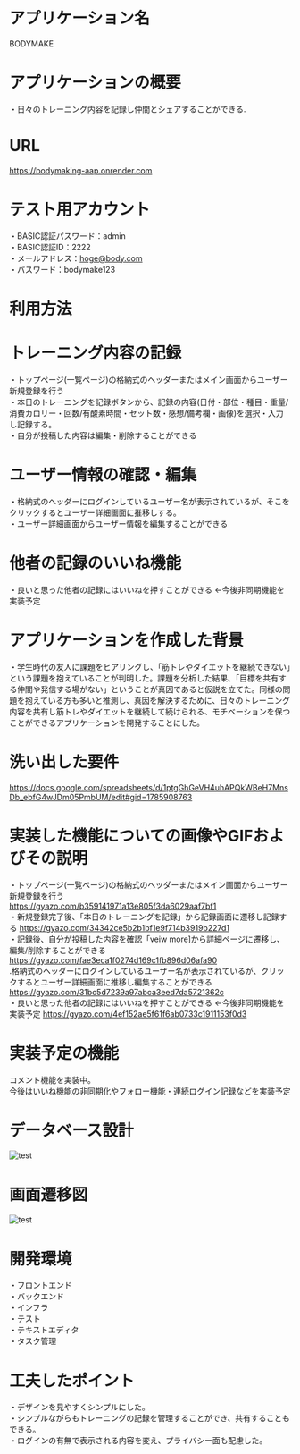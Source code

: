 # アプリケーション名

BODYMAKE

# アプリケーションの概要



・日々のトレーニング内容を記録し仲間とシェアすることができる.


# URL

https://bodymaking-aap.onrender.com

# テスト用アカウント

・BASIC認証パスワード：admin  
・BASIC認証ID：2222  
・メールアドレス：hoge@body.com  
・パスワード：bodymake123

# 利用方法

# トレーニング内容の記録 

・トップページ(一覧ページ)の格納式のヘッダーまたはメイン画面からユーザー新規登録を行う  
・本日のトレーニングを記録ボタンから、記録の内容(日付・部位・種目・重量/消費カロリー・回数/有酸素時間・セット数・感想/備考欄・画像)を選択・入力し記録する。  
・自分が投稿した内容は編集・削除することができる


# ユーザー情報の確認・編集

・格納式のヘッダーにログインしているユーザー名が表示されているが、そこをクリックするとユーザー詳細画面に推移しする。  
・ユーザー詳細画面からユーザー情報を編集することができる

# 他者の記録のいいね機能

・良いと思った他者の記録にはいいねを押すことができる ←今後非同期機能を実装予定


# アプリケーションを作成した背景

・学生時代の友人に課題をヒアリングし、「筋トレやダイエットを継続できない」という課題を抱えていることが判明した。課題を分析した結果、「目標を共有する仲間や発信する場がない」ということが真因であると仮説を立てた。同様の問題を抱えている方も多いと推測し、真因を解決するために、日々のトレーニング内容を共有し筋トレやダイエットを継続して続けられる、モチベーションを保つことができるアプリケーションを開発することにした。

# 洗い出した要件

https://docs.google.com/spreadsheets/d/1ptgGhGeVH4uhAPQkWBeH7MnsDb_ebfG4wJDm05PmbUM/edit#gid=1785908763


# 実装した機能についての画像やGIFおよびその説明

・トップページ(一覧ページ)の格納式のヘッダーまたはメイン画面からユーザー新規登録を行う  
https://gyazo.com/b359141971a13e805f3da6029aaf7bf1  
・新規登録完了後、「本日のトレーニングを記録」から記録画面に遷移し記録する
https://gyazo.com/34342ce5b2b1bf1e9f714b3919b227d1  
・記録後、自分が投稿した内容を確認「veiw more]から詳細ページに遷移し、編集/削除することができる   
https://gyazo.com/fae3eca1f0274d169c1fb896d06afa90  
.格納式のヘッダーにログインしているユーザー名が表示されているが、クリックするとユーザー詳細画面に推移し編集することができる  
https://gyazo.com/31bc5d7239a97abca3eed7da5721362c  
・良いと思った他者の記録にはいいねを押すことができる      ←今後非同期機能を実装予定
https://gyazo.com/4ef152ae5f61f6ab0733c1911153f0d3  



# 実装予定の機能

コメント機能を実装中。  
今後はいいね機能の非同期化やフォロー機能・連続ログイン記録などを実装予定


# データベース設計  

![test](https://user-images.githubusercontent.com/113968546/201836462-1a5624d2-3c3e-4b27-a01b-62e7cb832de1.png)



# 画面遷移図

![test](https://user-images.githubusercontent.com/113968546/201836652-5111249c-c05f-4c22-8b4c-e74a98230632.svg)






# 開発環境

・フロントエンド  
・バックエンド  
・インフラ  
・テスト  
・テキストエディタ  
・タスク管理






# 工夫したポイント
・デザインを見やすくシンプルにした。  
・シンプルながらもトレーニングの記録を管理することができ、共有することもできる。  
・ログインの有無で表示される内容を変え、プライバシー面も配慮した。  


















